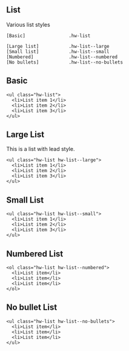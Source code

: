 ## List

Various list styles

```code
[Basic]                .hw-list

[Large list]           .hw-list--large
[Small list]           .hw-list--small
[Numbered]             .hw-list--numbered
[No bullets]           .hw-list--no-bullets

```



## Basic

```html|plain,light
<ul class="hw-list">
  <li>List item 1</li>
  <li>List item 2</li>
  <li>List item 3</li>
</ul>
```

## Large List
This is a list with lead style.
```html|plain,light
<ul class="hw-list hw-list--large">
  <li>List item 1</li>
  <li>List item 2</li>
  <li>List item 3</li>
</ul>
```


## Small List

```html|plain,light
<ul class="hw-list hw-list--small">
  <li>List item 1</li>
  <li>List item 2</li>
  <li>List item 3</li>
</ul>
```

## Numbered List

```html|plain,light
<ol class="hw-list hw-list--numbered">
  <li>List item</li>
  <li>List item</li>
  <li>List item</li>
</ol>
```

## No bullet List

```html|plain,light
<ul class="hw-list hw-list--no-bullets">
  <li>List item</li>
  <li>List item</li>
  <li>List item</li>
</ul>
```